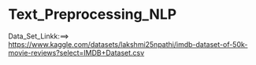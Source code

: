 # Text_Preprocessing_NLP

Data_Set_Linkk:==> https://www.kaggle.com/datasets/lakshmi25npathi/imdb-dataset-of-50k-movie-reviews?select=IMDB+Dataset.csv
